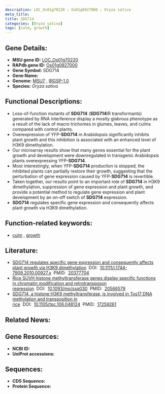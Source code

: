 ```yaml
---
description: LOC_Os01g70220 ; Os01g0927000 ; Oryza sativa
meta_title:
title: SDG714
categories: [Oryza sativa]
tags: [culm, growth]
---
```


## Gene Details:
- **MSU gene ID:** [LOC_Os01g70220](http://rice.uga.edu/cgi-bin/ORF_infopage.cgi?orf=LOC_Os01g70220)  
- **RAPdb gene ID:** [Os01g0927000](https://rapdb.dna.affrc.go.jp/locus/?name=Os01g0927000)  
- **Gene Symbol:** SDG714
- **Gene Name:**
- **Genome:**  [MSU7](http://rice.uga.edu/)&nbsp;,&nbsp;[IRGSP-1.0](https://rapdb.dna.affrc.go.jp/download/irgsp1.html)
- **Species:** *Oryza sativa*

## Functional Descriptions:
   - Loss-of-function mutants of **SDG714** (**SDG714**IR transformants) generated by RNA interference display a mostly glabrous phenotype as a result of the lack of macro trichomes in glumes, leaves, and culms compared with control plants.
   - Overexpression of YFP-**SDG714** in Arabidopsis significantly inhibits plant growth and this inhibition is associated with an enhanced level of H3K9 dimethylation.
   - Our microarray results show that many genes essential for the plant growth and development were downregulated in transgenic Arabidopsis plants overexpressing YFP-**SDG714**.
   - Most interestingly, when YFP-**SDG714** production is stopped, the inhibited plants can partially restore their growth, suggesting that the perturbation of gene expression caused by YFP-**SDG714** is revertible.
   - Taken together, our results point to an important role of **SDG714** in H3K9 dimethylation, suppression of gene expression and plant growth, and provide a potential method to regulate gene expression and plant development by an on-off switch of **SDG714** expression.
   - **SDG714** regulates specific gene expression and consequently affects plant growth via H3K9 dimethylation.

## Function-related keywords:
   - [culm](/tags/culm/)&nbsp;,&nbsp;[growth](/tags/growth/)

## Literature:
   - [SDG714 regulates specific gene expression and consequently affects plant growth via H3K9 dimethylation](https://www.doi.org/10.1111/j.1744-7909.2010.00927.x)&nbsp;&nbsp;DOI:&nbsp;&nbsp;[10.1111/j.1744-7909.2010.00927.x](https://www.doi.org/10.1111/j.1744-7909.2010.00927.x)&nbsp;&nbsp;PMID:&nbsp;&nbsp;[20377704](https://pubmed.ncbi.nlm.nih.gov/20377704/)
   - [Rice SUVH histone methyltransferase genes display specific functions in chromatin modification and retrotransposon repression](https://www.doi.org/10.1093/mp/ssq030)&nbsp;&nbsp;DOI:&nbsp;&nbsp;[10.1093/mp/ssq030](https://www.doi.org/10.1093/mp/ssq030)&nbsp;&nbsp;PMID:&nbsp;&nbsp;[20566579](https://pubmed.ncbi.nlm.nih.gov/20566579/)
   - [SDG714, a histone H3K9 methyltransferase, is involved in Tos17 DNA methylation and transposition in rice](https://www.doi.org/10.1105/tpc.106.048124)&nbsp;&nbsp;DOI:&nbsp;&nbsp;[10.1105/tpc.106.048124](https://www.doi.org/10.1105/tpc.106.048124)&nbsp;&nbsp;PMID:&nbsp;&nbsp;[17259261](https://pubmed.ncbi.nlm.nih.gov/17259261/)

## Related News:

## Gene Resources:
- **NCBI ID:**  []()
- **UniProt accessions:** [](https://www.uniprot.org/uniprotkb//entry)

## Sequences:
- **CDS Sequence:**
- **Protein Sequence:**
